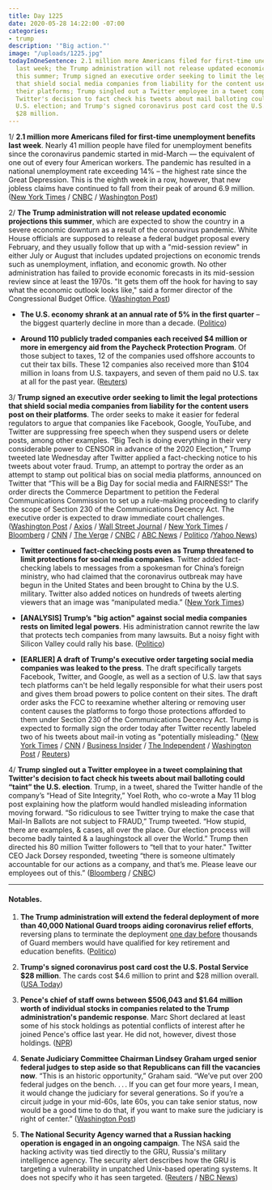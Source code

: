 ```yaml
---
title: Day 1225
date: 2020-05-28 14:22:00 -07:00
categories:
- trump
description: '"Big action."'
image: "/uploads/1225.jpg"
todayInOneSentence: 2.1 million more Americans filed for first-time unemployment benefits
  last week; the Trump administration will not release updated economic projections
  this summer; Trump signed an executive order seeking to limit the legal protections
  that shield social media companies from liability for the content users post on
  their platforms; Trump singled out a Twitter employee in a tweet complaining that
  Twitter's decision to fact check his tweets about mail balloting could “taint” the
  U.S. election; and Trump's signed coronavirus post card cost the U.S. Postal Service
  $28 million.
---
```


1/ **2.1 million more Americans filed for first-time unemployment benefits last week**. Nearly 41 million people have filed for unemployment benefits since the coronavirus pandemic started in mid-March — the equivalent of one out of every four American workers. The pandemic has resulted in a national unemployment rate exceeding 14% – the highest rate since the Great Depression. This is the eighth week in a row, however, that new jobless claims have continued to fall from their peak of around 6.9 million. ([New York Times](https://www.nytimes.com/2020/05/28/business/economy/coronavirus-unemployment-claims.html) / [CNBC](https://www.cnbc.com/2020/05/28/weekly-jobless-claims.html) / [Washington Post](https://www.washingtonpost.com/business/2020/05/28/unemployment-claims-coronavirus/))

2/ **The Trump administration will not release updated economic projections this summer**, which are expected to show the country in a severe economic downturn as a result of the coronavirus pandemic. White House officials are supposed to release a federal budget proposal every February, and they usually follow that up with a "mid-session review" in either July or August that includes updated projections on economic trends such as unemployment, inflation, and economic growth. No other administration has failed to provide economic forecasts in its mid-session review since at least the 1970s. "It gets them off the hook for having to say what the economic outlook looks like," said a former director of the Congressional Budget Office. ([Washington Post](https://www.washingtonpost.com/business/2020/05/28/white-house-coronavirus-economic-projections/?utm_source=reddit.com))

* **The U.S. economy shrank at an annual rate of 5% in the first quarter** – the biggest quarterly decline in more than a decade. ([Politico](https://www.politico.com/news/2020/05/28/us-economy-shrank-at-5-annual-rate-in-q1-287717))

* **Around 110 publicly traded companies each received $4 million or more in emergency aid from the Paycheck Protection Program**. Of those subject to taxes, 12 of the companies used offshore accounts to cut their tax bills. These 12 companies also received more than $104 million in loans from U.S. taxpayers, and seven of them paid no U.S. tax at all for the past year. ([Reuters](https://www.reuters.com/article/us-health-coronavirus-companies-tax-excl-idUSKBN2341ZE))

3/ **Trump signed an executive order seeking to limit the legal protections that shield social media companies from liability for the content users post on their platforms**. The order seeks to make it easier for federal regulators to argue that companies like Facebook, Google, YouTube, and Twitter are suppressing free speech when they suspend users or delete posts, among other examples. “Big Tech is doing everything in their very considerable power to CENSOR in advance of the 2020 Election,” Trump tweeted late Wednesday after Twitter applied a fact-checking notice to his tweets about voter fraud. Trump, an attempt to portray the order as an attempt to stamp out political bias on social media platforms, announced on Twitter that “This will be a Big Day for social media and FAIRNESS!” The order directs the Commerce Department to petition the Federal Communications Commission to set up a rule-making proceeding to clarify the scope of Section 230 of the Communications Decency Act. The executive order is expected to draw immediate court challenges. ([Washington Post](https://www.washingtonpost.com/technology/2020/05/28/trump-social-media-executive-order/) / [Axios](https://www.axios.com/trump-executive-order-social-media-protections-8a53f1c6-3c05-4844-98a3-071373b497a8.html) / [Wall Street Journal](https://www.wsj.com/articles/trump-to-sign-executive-order-targeting-social-media-11590681930?mod=hp_lead_pos1) / [New York Times](https://www.nytimes.com/2020/05/28/us/politics/trump-executive-order-social-media.html) / [Bloomberg](https://www.bloomberg.com/news/articles/2020-05-28/trump-furious-at-twitter-aims-executive-order-at-tech-giants?sref=MIBMEEoj) / [CNN](https://www.cnn.com/2020/05/28/politics/trump-twitter-social-media-executive-order/index.html) / [The Verge](https://www.theverge.com/2020/5/28/21273324/fcc-donald-trump-social-media-executive-order-twitter-label-misinformation) / [CNBC](https://www.cnbc.com/2020/05/28/trump-targets-social-media-with-executive-order-after-twitter-fact-checks-him.html) / [ABC News](https://abcnews.go.com/Politics/trump-sign-executive-order-targeting-social-media-companies/story?id=70925213) / [Politico](https://www.politico.com/news/2020/05/27/trump-executive-order-social-media-twitter-285891) /[Yahoo News](https://news.yahoo.com/trumps-draft-executive-order-targeting-social-media-companies-sparks-battle-inside-the-white-house-183406923.html))

* **Twitter continued fact-checking posts even as Trump threatened to limit protections for social media companies**. Twitter added fact-checking labels to messages from a spokesman for China’s foreign ministry, who had claimed that the coronavirus outbreak may have begun in the United States and been brought to China by the U.S. military. Twitter also added notices on hundreds of tweets alerting  viewers that an image was “manipulated media.” ([New York Times](https://www.nytimes.com/2020/05/28/technology/trump-twitter-fact-check.html))

* **\[ANALYSIS\] Trump’s "big action" against social media companies rests on limited legal powers**. His administration cannot rewrite the law that protects tech companies from many lawsuits. But a noisy fight with Silicon Valley could rally his base. ([Politico](https://www.politico.com/news/2020/05/28/trump-social-media-legal-powers-287751))

* **\[EARLIER\] A draft of Trump's executive order targeting social media companies was leaked to the press**. The draft specifically targets Facebook, Twitter, and Google, as well as a section of U.S. law that says tech platforms can't be held legally responsible for what their users post and gives them broad powers to police content on their sites. The draft order asks the FCC to reexamine whether altering or removing user content causes the platforms to forgo those protections afforded to them under Section 230 of the Communications Decency Act. Trump is expected to formally sign the order today after Twitter recently labeled two of his tweets about mail-in voting as "potentially misleading." ([New York Times](https://www.nytimes.com/2020/05/28/us/politics/trump-executive-order-social-media.html) / [CNN](https://www.cnn.com/2020/05/28/politics/trump-twitter-social-media-executive-order/index.html) / [Business Insider](https://www.businessinsider.com/trump-leaked-executive-order-social-media-facebook-twitter-2020-5?utm_source=reddit.com) / [The Independent](https://www.independent.co.uk/news/world/americas/us-politics/trump-twitter-executive-order-social-media-fact-check-a9535866.html?utm_source=reddit.com) / [Washington Post](https://www.washingtonpost.com/technology/2020/05/28/trump-social-media-executive-order/) / [Reuters](https://www.reuters.com/article/us-twitter-trump-executive-order-social-idUSKBN2340MW))

4/ **Trump singled out a Twitter employee in a tweet complaining that Twitter's decision to fact check his tweets about mail balloting could “taint” the U.S. election**. Trump, in a tweet, shared the Twitter handle of the company’s “Head of Site Integrity,” Yoel Roth, who co-wrote a May 11 blog post explaining how the platform would handled misleading information moving forward. “So ridiculous to see Twitter trying to make the case that Mail-In Ballots are not subject to FRAUD,” Trump tweeted. “How stupid, there are examples, & cases, all over the place. Our election process will become badly tainted & a laughingstock all over the World.” Trump then directed his 80 million Twitter followers to “tell that to your hater." Twitter CEO Jack Dorsey responded, tweeting “there is someone ultimately accountable for our actions as a company, and that’s me. Please leave our employees out of this.” ([Bloomberg](https://www.bloomberg.com/news/articles/2020-05-28/trump-singles-out-twitter-employee-for-fact-checking-tweets?srnd=premium&sref=MIBMEEoj) / [CNBC](https://www.cnbc.com/2020/05/28/trump-attacks-twitter-employee-while-defending-fact-checked-tweets.html))

---

#### Notables.

1. **The Trump administration will extend the federal deployment of more than 40,000 National Guard troops aiding coronavirus relief efforts**, reversing plans to terminate the deployment [one day before](https://whatthefuckjusthappenedtoday.com/2020/05/19/day-1216/#3-the-trump-administration-will-end) thousands of Guard members would have qualified for key retirement and education benefits. ([Politico](https://www.politico.com/news/2020/05/28/trump-extends-national-guard-coronavirus-deployment-287434))

2. **Trump's signed coronavirus post card cost the U.S. Postal Service $28 million**. The cards cost $4.6 million to print and $28 million overall. ([USA Today](https://www.usatoday.com/story/news/politics/2020/05/28/coronavirus-post-card-trump-cost-post-office-28-million/5274034002/))

3. **Pence's chief of staff owns between $506,043 and $1.64 million worth of individual stocks in companies related to the Trump administration's pandemic response**. Marc Short declared at least some of his stock holdings as potential conflicts of interest after he joined Pence's office last year. He did not, however, divest those holdings. ([NPR](https://www.npr.org/2020/05/28/860927054/pence-chief-of-staff-owns-stocks-that-could-conflict-with-coronavirus-response))

4. **Senate Judiciary Committee Chairman Lindsey Graham urged senior federal judges to step aside so that Republicans can fill the vacancies now**. “This is an historic opportunity,” Graham said. “We’ve put over 200 federal judges on the bench. . . . If you can get four more years, I mean, it would change the judiciary for several generations. So if you’re a circuit judge in your mid-60s, late 60s, you can take senior status, now would be a good time to do that, if you want to make sure the judiciary is right of center.” ([Washington Post](https://www.washingtonpost.com/politics/graham-urges-senior-judges-to-step-aside-before-november-election-so-republicans-can-fill-vacancies/2020/05/28/4b014d78-a0fc-11ea-b5c9-570a91917d8d_story.html))

5. **The National Security Agency warned that a Russian hacking operation is engaged in an ongoing campaign**. The NSA said the hacking activity was tied directly to the GRU, Russia's military intelligence agency. The security alert describes how the GRU is targeting a vulnerability in unpatched Unix-based operating systems. It does not specify who it has seen targeted. ([Reuters](https://www.reuters.com/article/us-cyber-usa-russia-idUSKBN2342RE) / [NBC News](https://www.nbcnews.com/tech/security/nsa-has-warning-russia-s-most-infamous-hackers-are-still-n1216541))